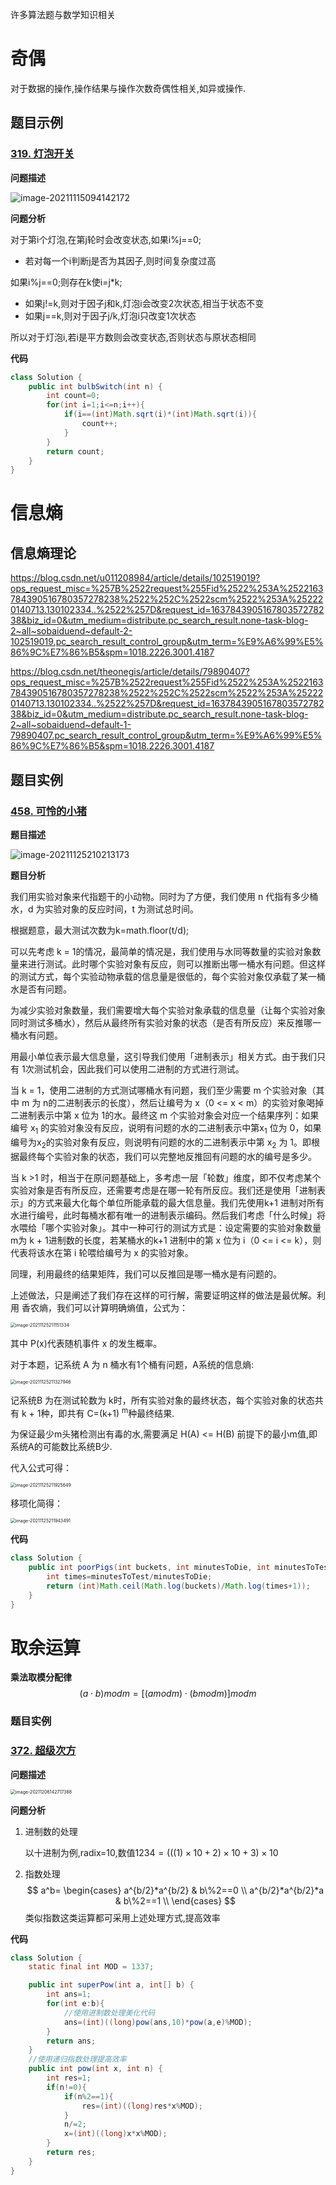 许多算法题与数学知识相关

# 奇偶

对于数据的操作,操作结果与操作次数奇偶性相关,如异或操作.

## 题目示例

### [319. 灯泡开关](https://leetcode-cn.com/problems/bulb-switcher/)

**问题描述**

![image-20211115094142172](assets/image-20211115094142172.png)

**问题分析**

对于第i个灯泡,在第j轮时会改变状态,如果i%j==0;

- 若对每一个i判断j是否为其因子,则时间复杂度过高

如果i%j==0;则存在k使i=j*k;

- 如果j!=k,则对于因子j和k,灯泡i会改变2次状态,相当于状态不变
- 如果j==k,则对于因子j/k,灯泡i只改变1次状态

所以对于灯泡i,若i是平方数则会改变状态,否则状态与原状态相同

**代码**

```java
class Solution {
    public int bulbSwitch(int n) {
        int count=0;
        for(int i=1;i<=n;i++){
            if(i==(int)Math.sqrt(i)*(int)Math.sqrt(i)){
                count++;
            }
        }
        return count;
    }
}
```

# 信息熵

## 信息熵理论

https://blog.csdn.net/u011208984/article/details/102519019?ops_request_misc=%257B%2522request%255Fid%2522%253A%2522163784390516780357278238%2522%252C%2522scm%2522%253A%252220140713.130102334..%2522%257D&request_id=163784390516780357278238&biz_id=0&utm_medium=distribute.pc_search_result.none-task-blog-2~all~sobaiduend~default-2-102519019.pc_search_result_control_group&utm_term=%E9%A6%99%E5%86%9C%E7%86%B5&spm=1018.2226.3001.4187



https://blog.csdn.net/theonegis/article/details/79890407?ops_request_misc=%257B%2522request%255Fid%2522%253A%2522163784390516780357278238%2522%252C%2522scm%2522%253A%252220140713.130102334..%2522%257D&request_id=163784390516780357278238&biz_id=0&utm_medium=distribute.pc_search_result.none-task-blog-2~all~sobaiduend~default-1-79890407.pc_search_result_control_group&utm_term=%E9%A6%99%E5%86%9C%E7%86%B5&spm=1018.2226.3001.4187

## 题目实例

### [458. 可怜的小猪](https://leetcode-cn.com/problems/poor-pigs/)

**题目描述**

![image-20211125210213173](assets/image-20211125210213173.png)

**题目分析**

我们用实验对象来代指题干的小动物。同时为了方便，我们使用 n 代指有多少桶水，d 为实验对象的反应时间，t 为测试总时间。

根据题意，最大测试次数为k=math.floor(t/d);

可以先考虑 k = 1的情况，最简单的情况是，我们使用与水同等数量的实验对象数量来进行测试。此时哪个实验对象有反应，则可以推断出哪一桶水有问题。但这样的测试方式，每个实验动物承载的信息量是很低的，每个实验对象仅承载了某一桶水是否有问题。

为减少实验对象数量，我们需要增大每个实验对象承载的信息量（让每个实验对象同时测试多桶水），然后从最终所有实验对象的状态（是否有所反应）来反推哪一桶水有问题。

用最小单位表示最大信息量，这引导我们使用「进制表示」相关方式。由于我们只有 1次测试机会，因此我们可以使用二进制的方式进行测试。

当 k = 1，使用二进制的方式测试哪桶水有问题，我们至少需要 m 个实验对象（其中 m 为 n的二进制表示的长度），然后让编号为 x（0 <= x < m）的实验对象喝掉二进制表示中第 x 位为 1的水。最终这 m 个实验对象会对应一个结果序列：如果编号 x<sub>1</sub> 的实验对象没有反应，说明有问题的水的二进制表示中第x<sub>1</sub> 位为 0，如果编号为x<sub>2</sub>的实验对象有反应，则说明有问题的水的二进制表示中第 x<sub>2</sub> 为 1。即根据最终每个实验对象的状态，我们可以完整地反推回有问题的水的编号是多少。

当 k >1 时，相当于在原问题基础上，多考虑一层「轮数」维度，即不仅考虑某个实验对象是否有所反应，还需要考虑是在哪一轮有所反应。我们还是使用「进制表示」的方式来最大化每个单位所能承载的最大信息量。我们先使用k+1 进制对所有水进行编号，此时每桶水都有唯一的进制表示编码。然后我们考虑「什么时候」将水喂给「哪个实验对象」。其中一种可行的测试方式是：设定需要的实验对象数量 m为 k + 1进制数的长度，若某桶水的k+1 进制中的第 x 位为 i（0 <= i <= k），则代表将该水在第 i 轮喂给编号为 x 的实验对象。

同理，利用最终的结果矩阵，我们可以反推回是哪一桶水是有问题的。

上述做法，只是阐述了我们存在这样的可行解，需要证明这样的做法是最优解。利用 香农熵，我们可以计算明确熵值，公式为：

<img src="assets/image-20211125211151334.png" alt="image-20211125211151334" style="zoom:50%;" />

其中 P(x)代表随机事件 x 的发生概率。

对于本题，记系统 A 为 n 桶水有1个桶有问题，A系统的信息熵:

<img src="assets/image-20211125211327946.png" alt="image-20211125211327946" style="zoom:50%;" />

记系统B 为在测试轮数为 k时，所有实验对象的最终状态，每个实验对象的状态共有 k + 1种，即共有 C=(k+1) <sup>m</sup>种最终结果.

为保证最少m头猪检测出有毒的水,需要满足 H(A) <= H(B) 前提下的最小m值,即系统A的可能数比系统B少.

代入公式可得：

<img src="assets/image-20211125211925649.png" alt="image-20211125211925649" style="zoom:50%;" />

移项化简得：

<img src="assets/image-20211125211943491.png" alt="image-20211125211943491" style="zoom:50%;" />

**代码**

```java
class Solution {
    public int poorPigs(int buckets, int minutesToDie, int minutesToTest) {
        int times=minutesToTest/minutesToDie;
        return (int)Math.ceil(Math.log(buckets)/Math.log(times+1));
    }
}
```

# 取余运算

**乘法取模分配律**
$$
(a⋅b)modm=[(amodm)⋅(bmodm)]modm
$$

### 题目实例

### [372. 超级次方](https://leetcode-cn.com/problems/super-pow/)

**问题描述**

<img src="assets/image-20211206142717388.png" alt="image-20211206142717388" style="zoom:50%;" />

**问题分析**

1. 进制数的处理

   以十进制为例,radix=10,数值$1234=(((1)×10+2)×10+3)×10$

2. 指数处理
   $$
   a^b=
   \begin{cases}
   a^{b/2}*a^{b/2} & b\%2==0 \\
   a^{b/2}*a^{b/2}*a & b\%2==1 \\
   \end{cases}
   $$
   类似指数这类运算都可采用上述处理方式,提高效率

**代码**

```java
class Solution {
    static final int MOD = 1337;

    public int superPow(int a, int[] b) {
        int ans=1;
        for(int e:b){
            //使用进制数处理美化代码
            ans=(int)((long)pow(ans,10)*pow(a,e)%MOD);
        }
        return ans;
    }
	//使用递归指数处理提高效率
    public int pow(int x, int n) {
        int res=1;
        if(n!=0){
            if(n%2==1){
                res=(int)((long)res*x%MOD);
            }
            n/=2;
            x=(int)((long)x*x%MOD);
        }
        return res;
    }
}
```

